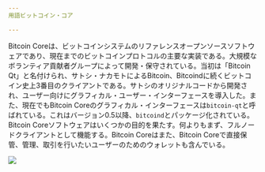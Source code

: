 ```yaml
---
用語ビットコイン・コア

---
```

Bitcoin Coreは、ビットコインシステムのリファレンスオープンソースソフトウェアであり、現在までのビットコインプロトコルの主要な実装である。大規模なボランティア貢献者グループによって開発・保守されている。当初は「Bitcoin Qt」と名付けられ、サトシ・ナカモトによるBitcoin、Bitcoindに続くビットコイン史上3番目のクライアントである。サトシのオリジナルコードから開発され、ユーザー向けにグラフィカル・ユーザー・インターフェースを導入した。また、現在でもBitcoin Coreのグラフィカル・インターフェースは`bitcoin-qt`と呼ばれている。これはバージョン0.5以降、`bitcoind`とパッケージ化されている。Bitcoin Coreソフトウェアはいくつかの目的を果たす。何よりもまず、フルノードクライアントとして機能する。Bitcoin Coreはまた、Bitcoin Coreで直接保管、管理、取引を行いたいユーザーのためのウォレットも含んでいる。

![](../../dictionnaire/assets/42.webp)